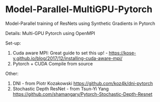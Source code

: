 # Model-Parallel-MultiGPU-Pytorch
Model-Parallel training of ResNets using Synthetic Gradients in Pytorch


Details:
Multi-GPU Pytorch using OpenMPI 

Set-up:

1) Cuda aware MPI:
    Great guide to set this up!  - https://kose-y.github.io/blog/2017/12/installing-cuda-aware-mpi/
2) Pytorch + CUDA
    Compile from source
    
    
Other:

1) DNI - from Piotr Kozakowski
    https://github.com/koz4k/dni-pytorch
2) Stochastic Depth ResNet - from Tsun-Yi Yang
    https://github.com/shamangary/Pytorch-Stochastic-Depth-Resnet
